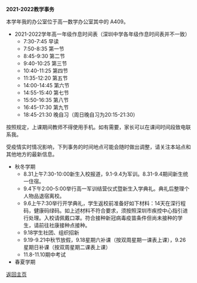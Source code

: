 **2021-2022教学事务**

本学年我的办公室位于高一数学办公室其中的 A409。

* 2021-2022学年高一年级作息时间表（深圳中学各年级作息时间表并不一致）
  * 7:30-7:45 早读
  * 7:50-8:35 第一节
  * 8:45-9:30 第二节
  * 9:40-10:25 第三节
  * 10:40-11:25 第四节
  * 11:35-12:20 第五节
  * 14:00-14:45 第六节
  * 14:55-15:40 第七节
  * 15:50-16:35 第八节
  * 16:45-17:30 第九节
  * 18:45-21:30 晚自习（周日晚自习为20:15-21:30）

按照规定，上课期间教师不得使用手机。如有需要，家长可以在课间时间段致电联系我。

受疫情实时情况影响，下列事务的时间地点可能会随时做出调整，请关注本站点和其他地方的最新信息。

* 秋冬学期
  * 8.31上午7:30-10:00新生入校报道，9.1-9.4为军训。8.31-9.4期间新生统一住宿。
  * 9.4下午2:00-5:00举行高一军训结营仪式暨新生入学典礼。典礼后整理个人物品退宿离校。
  * 9.6上午7:30举行开学典礼，学生返校前准备好如下材料：14天在深行程码，健康码绿码。如上述材料不符合要求，须按照深圳市疾控中心指引进行处理。入校请佩戴口罩。符合接种新冠病毒疫苗条件但尚未接种的学生，请前往社康接种点接种。
  * 9.18学生社团、组织招新
  * 9.19-9.21中秋节放假，9.18星期六补课（按双周星期一课表上课），9.26星期日补课（按双周星期二课表上课）
  * 11.8-11.10期中考试
* 春夏学期

[返回主页](https://qiuszms.github.io)
